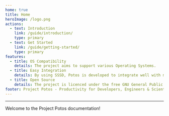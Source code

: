 ```yaml
---
home: true
title: Home
heroImage: /logo.png
actions:
  - text: Introduction
    link: /guide/introduction/
    type: primary
  - text: Get Started
    link: /guide/getting-started/
    type: primary
features:
  - title: OS Compatibility
    details: The project aims to support various Operating Systems.
  - title: Easy Integration
    details: By using SSSD, Potos is developed to integrate well with most Enterprise environments.
  - title: Open Source
    details: The project is licenced under the free GNU General Public License 3.
footer: Project Potos - Productivity for Developers, Engineers & Scientists
---
```


<hr>

Welcome to the Project Potos documentation! 
